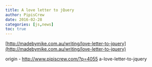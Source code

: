 ```yaml
---
title: A love letter to jQuery
author: PipisCrew
date: 2016-02-28
categories: [js,news]
toc: true
---
```


[http://madebymike.com.au/writing/love-letter-to-jquery](http://madebymike.com.au/writing/love-letter-to-jquery)

origin - http://www.pipiscrew.com/?p=4055 a-love-letter-to-jquery